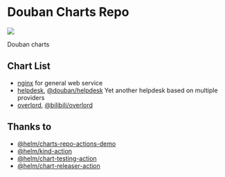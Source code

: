 # Douban Charts Repo

[![](https://github.com/douban/charts/workflows/Release%20Charts/badge.svg?branch=master)](https://github.com/douban/charts/actions)

Douban charts

## Chart List

* [nginx](https://github.com/douban/charts/charts/nginx) for general web service
* [helpdesk](https://github.com/douban/charts/charts/helpdesk), [@douban/helpdesk](https://github.com/douban/helpdesk) Yet another helpdesk based on multiple providers
* [overlord](https://github.com/douban/charts/charts/overlord), [@bilibili/overlord](https://github.com/bilibili/overlord)


## Thanks to 

* [@helm/charts-repo-actions-demo](https://github.com/helm/charts-repo-actions-demo)
* [@helm/kind-action](https://github.com/helm/kind-action)
* [@helm/chart-testing-action](https://github.com/helm/chart-testing-action)
* [@helm/chart-releaser-action](https://github.com/helm/chart-releaser-action)
